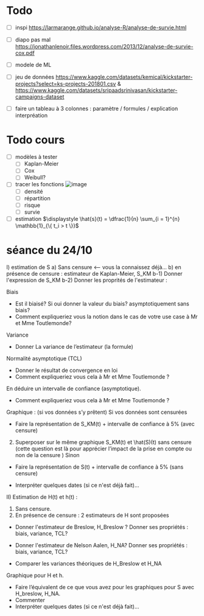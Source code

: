 # Todo
- [ ] inspi https://larmarange.github.io/analyse-R/analyse-de-survie.html
- [ ] diapo pas mal https://jonathanlenoir.files.wordpress.com/2013/12/analyse-de-survie-cox.pdf
- [ ] modele de ML
- [ ] jeu de données https://www.kaggle.com/datasets/kemical/kickstarter-projects?select=ks-projects-201801.csv & https://www.kaggle.com/datasets/sripaadsrinivasan/kickstarter-campaigns-dataset
- [ ] faire un tableau à 3 colonnes : paramètre / formules / explication interpréation


# Todo cours
- [ ] modèles à tester
  - [ ] Kaplan-Meier
  - [ ] Cox
  - [ ] Weibull?
- [ ] tracer les fonctions ![image](https://github.com/Ab2nour/analyse-survie/assets/61651582/bae53279-5cb7-4cdd-99b9-2001532da63a)
  - [ ] densité
  - [ ] répartition
  - [ ] risque
  - [ ] survie
- [ ] estimation $\displaystyle \hat{s}(t) = \dfrac{1}{n} \sum_{i = 1}^{n} \mathbb{1}_{\{ t_i > t \}}$

# séance du 24/10
I) estimation de S
a) Sans censure <-- vous la connaissez déjà...
b) en présence de censure : estimateur de Kaplan-Meier, S_KM
b-1) Donner l'expression de S_KM
b-2) Donner les proprités de l'estimateur :

Biais 
* Est il biaisé?  Si oui donner la valeur du biais?   asymptotiquement sans biais?
* Comment expliqueriez vous la notion dans le cas de votre use case à Mr et Mme Toutlemonde?

Variance 
* Donner La variance de l’estimateur (la formule)

Normalité asymptotique (TCL)

* Donner le résultat de convergence en loi
* Comment expliqueriez vous cela à Mr et Mme Toutlemonde ?

En déduire un intervalle de confiance (asymptotique).
* Comment expliqueriez vous cela à Mr et Mme Toutlemonde ?

Graphique :  (si vos données s’y prêtent)
Si vos données sont censurées
* Faire la représentation  de S_KM(t) + intervalle de confiance à 5% (avec censure)
2.  Superposer sur le même graphique S_KM(t) et   \hat(S)(t) sans censure (cette question est là pour apprécier l’impact de la prise en compte ou non de la  censure )
Sinon 
* Faire la représentation  de S(t) + intervalle de confiance à 5%  (sans censure)

* Interpréter quelques dates (si ce n'est déjà fait)…

II) Estimation de H(t) et h(t) :  
1. Sans censure.
2. En présence de censure : 2 estimateurs de H sont proposées 
* Donner l'estimateur de Breslow, H_Breslow ? Donner ses propriétés : biais, variance, TCL?
* Donner l'estimateur de Nelson Aalen, H_NA? Donner ses propriétés : biais, variance, TCL?

* Comparer les variances théoriques de H_Breslow et H_NA

Graphique pour H et h.
* Faire l’équivalent de ce que vous avez pour les graphiques pour S avec  H_breslow, H_NA.
* Commenter
* Interpréter quelques dates (si ce n'est déjà fait)…
